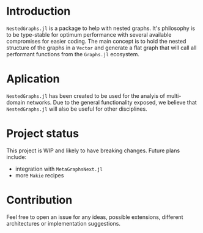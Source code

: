 # Introduction
`NestedGraphs.jl` is a package to help with nested graphs. 
It's philosophy is to be type-stable for optimum performance with several available compromises for easier coding.
The main concept is to hold the nested structure of the graphs in a `Vector` and generate a flat graph that will call all performant functions from the `Graphs.jl` ecosystem.

# Aplication
`NestedGraphs.jl` has been created to be used for the analyis of multi-domain networks.
Due to the general functionality exposed, we believe that `NestedGraphs.jl` will also be useful for other disciplines.

# Project status
This project is WIP and likely to have breaking changes.
Future plans include:
- integration with `MetaGraphsNext.jl`
- more `Makie` recipes

# Contribution
Feel free to open an issue for any ideas, possible extensions, different architectures or implementation suggestions.